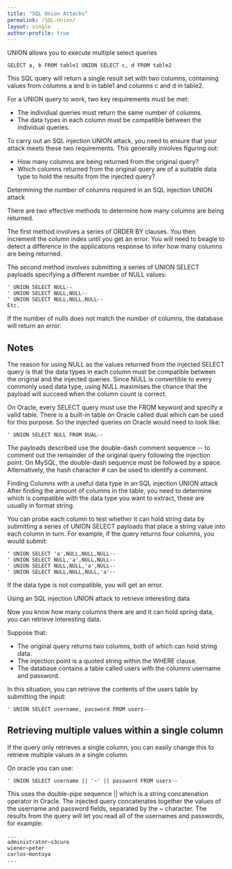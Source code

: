 ```yaml
---
title: "SQL Union Attacks"
permalink: /SQL-Union/
layout: single
author-profile: true
---
```


UNION allows you to execute multiple select queries

``SELECT a, b FROM table1 UNION SELECT c, d FROM table2``

This SQL query will return a single result set with two columns, containing values from columns a and b in table1 and columns c and d in table2.

For a UNION query to work, two key requirements must be met:
- The individual queries must return the same number of columns.
- The data types in each column must be compatible between the individual queries.

To carry out an SQL injection UNION attack, you need to ensure that your attack meets these two requirements. This generally involves figuring out:
- How many columns are being returned from the original query?
- Which columns returned from the original query are of a suitable data type to hold the results from the injected query?

Determining the number of columns required in an SQL injection UNION attack

There are two effective methods to determine how many columns are being returned. 

The first method involves a series of ORDER BY clauses. You then increment the column index until you get an error.
You will need to beagle to detect a difference in the applications response to infer how many columns are being returned. 

The second method involves submitting a series of UNION SELECT payloads specifying a different number of NULL values:
```
' UNION SELECT NULL--
' UNION SELECT NULL,NULL--
' UNION SELECT NULL,NULL,NULL--
Etc.
```
If the number of nulls does not match the number of columns, the database will return an error.

## Notes
The reason for using NULL as the values returned from the injected SELECT query is that the data types in each column must be compatible between the original and the injected queries. Since NULL is convertible to every commonly used data type, using NULL maximises the chance that the payload will succeed when the column count is correct.

On Oracle, every SELECT query must use the FROM keyword and specify a valid table. There is a built-in table on Oracle called dual which can be used for this purpose. So the injected queries on Oracle would need to look like:

``' UNION SELECT NULL FROM DUAL--``

The payloads described use the double-dash comment sequence -- to comment out the remainder of the original query following the injection point. On MySQL, the double-dash sequence must be followed by a space. Alternatively, the hash character # can be used to identify a comment.

Finding Columns with a useful data type in an SQL injection UNION attack
After finding the amount of columns in the table, you need to determine which is compatible with the data type you want to extract, these are usually in format string.

You can probe each column to test whether it can hold string data by submitting a series of UNION SELECT payloads that place a string value into each column in turn. For example, if the query returns four columns, you would submit:
```
' UNION SELECT 'a',NULL,NULL,NULL--
' UNION SELECT NULL,'a',NULL,NULL--
' UNION SELECT NULL,NULL,'a',NULL--
' UNION SELECT NULL,NULL,NULL,'a'--
```
If the data type is not compatible, you will get an error.
 
Using an SQL injection UNION attack to retrieve interesting data

Now you know how many columns there are and it can hold spring data, you can retrieve interesting data.
 
Suppose that:
- The original query returns two columns, both of which can hold string data.
- The injection point is a quoted string within the WHERE clause.
- The database contains a table called users with the columns username and password.
 
In this situation, you can retrieve the contents of the users table by submitting the input:

```' UNION SELECT username, password FROM users--```
 
## Retrieving multiple values within a single column

If the query only retrieves a single column, you can easily change this to retrieve multiple values in a single column.
 
On oracle you can use: 

``' UNION SELECT username || '~' || password FROM users--``
 
This uses the double-pipe sequence || which is a string concatenation operator in Oracle. The injected query concatenates together the values of the username and password fields, separated by the ~ character.
The results from the query will let you read all of the usernames and passwords, for example:
```
...
administrator~s3cure
wiener~peter
carlos~montoya
...
```
